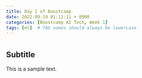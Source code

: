 ```yaml
---
title: Day 1 of Boostcamp
date: 2022-09-19 01:11:11 + 0900
categories: [Boostcamp AI Tech, Week 1]
tags: [ml]	# TAG names should always be lowercase
---
```


#
## Subtitle

This is a sample text.

